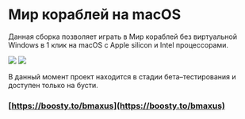 # Мир кораблей на macOS

Данная сборка позволяет играть в Мир кораблей без виртуальной Windows в 1 клик на macOS с Apple silicon и Intel процессорами.

<img src="https://raw.github.com/gmaxus/Mir-korabley-macOS/main/img/1.jpg">

<img src="https://raw.github.com/gmaxus/Mir-korabley-macOS/main/img/2.jpg">

В данный момент проект находится в стадии бета–тестирования и доступен только на бусти.

### [https://boosty.to/bmaxus](https://boosty.to/bmaxus)